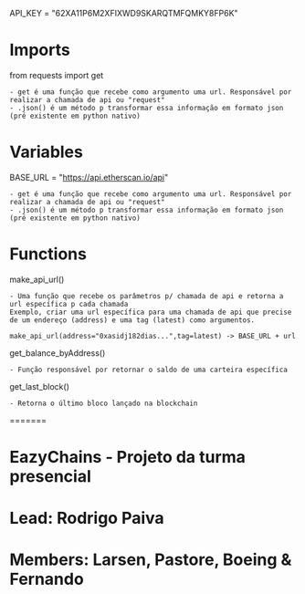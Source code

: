 API_KEY = "62XA11P6M2XFIXWD9SKARQTMFQMKY8FP6K"
# Imports

from requests import get

	- get é uma função que recebe como argumento uma url. Responsável por realizar a chamada de api ou "request"
	- .json() é um método p transformar essa informação em formato json (pré existente em python nativo)
 
# Variables

BASE_URL = "https://api.etherscan.io/api"

	- get é uma função que recebe como argumento uma url. Responsável por realizar a chamada de api ou "request"
	- .json() é um método p transformar essa informação em formato json (pré existente em python nativo)

# Functions

make_api_url()

	- Uma função que recebe os parâmetros p/ chamada de api e retorna a url específica p cada chamada
	Exemplo, criar uma url específica para uma chamada de api que precise de um endereço (address) e uma tag (latest) como argumentos.

	make_api_url(address="0xasidj182dias...",tag=latest) -> BASE_URL + url
 	

get_balance_byAddress()

	- Função responsável por retornar o saldo de uma carteira específica


get_last_block()

	- Retorna o último bloco lançado na blockchain

=======
# EazyChains - Projeto da turma presencial

# Lead: Rodrigo Paiva

# Members: Larsen, Pastore, Boeing & Fernando

